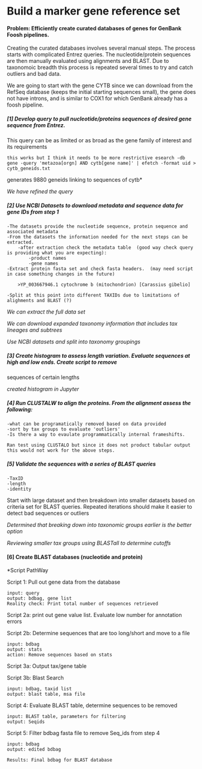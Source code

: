 # Build a marker gene reference set

#### Problem: Efficiently create curated databases of genes for GenBank Foosh pipelines. 

Creating the curated databases involves several manual steps.  The process starts with complicated Entrez queries.  The nucleotide/protein sequences are then manually evaluated using alignments and BLAST. Due to taxonomoic breadth this process is repeated several times to try and catch outliers and bad data. 

We are going to start with the gene CYTB since we can download from the RefSeq database (keeps the initial starting sequences small), the gene does not have introns, and is similar to COX1 for which GenBank already has a foosh pipeline. 

##### [1] Develop query to pull nucleotide/proteins sequences of desired gene sequence from Entrez. 
This query can be as limited or as broad as the gene family of interest and its requirements 

`this works but I think it needs to be more restrictive esearch -db gene -query 'metazoa[orgn] AND cytb[gene name]' | efetch -format uid > cytb_geneids.txt`

generates 9880 geneids linking to sequences of cytb*

*We have refined the query*

##### [2] Use NCBI Datasets to download metadata and sequence data for gene IDs from step 1

	-The datasets provide the nucleotide sequence, protein sequence and associated metadata
	-From the datasets the information needed for the next steps can be extracted.
		-after extraction check the metadata table  (good way check query is providing what you are expecting):
			-product names
			-gene names
	-Extract protein fasta set and check fasta headers.  (may need script in case something changes in the future)
	
		>YP_003667946.1 cytochrome b (mitochondrion) [Carassius gibelio]
	
	-Split at this point into different TAXIDs due to limitations of alighments and BLAST (?) 
	
*We can extract the full data set*

*We can download expanded taxonomy information that includes tax lineages and subtrees*

*Use NCBI datasets and split into taxonomy groupings*
		
	
##### [3] Create histogram to assess length variation. Evaluate sequences at high and low ends. Create script to remove
sequences of certain lengths

*created histogram in Jupyter* 

##### [4] Run CLUSTALW to align the proteins.  From the alignment assess the following:
	
	-what can be programatically removed based on data provided
	-sort by tax groups to evaluate 'outliers'
	-Is there a way to evaulate programmatically internal frameshifts. 
	
	Ran test using CLUSTALO but since it does not product tabular output this would not work for the above steps.


##### [5] Validate the sequences with a series of BLAST queries

	-TaxID
	-length
	-identity
	
Start with large dataset and then breakdown into smaller datasets based on criteria set for BLAST queries.
Repeated iterations should make it easier to detect bad sequences or outliers

*Determined that breaking down into taxonomic groups earlier is the better option*

*Reviewing smaller tax groups using BLASTall to determine cutoffs*

#### [6] Create BLAST databases (nucleotide and protein)

*Script PathWay

Script 1: Pull out gene data  from the database

	input: query
	output: bdbag, gene list
	Reality check: Print total number of sequences retrieved

Script 2a: print out gene value list. Evaluate low number for annotation errors

Script 2b: Determine sequences that are too long/short and move to a file

	input: bdbag
	output: stats
	action: Remove sequences based on stats
	
Script 3a: Output tax/gene table 

Script 3b: Blast Search

	input: bdbag, taxid list
	output: blast table, msa file
	
Script 4: Evaluate BLAST table, determine sequences to be removed

	input: BLAST table, parameters for filtering
	output: Seqids
	
Script 5: Filter bdbag fasta file to remove Seq_ids from step 4

	input: bdbag
	output: edited bdbag
	
	Results: Final bdbag for BLAST database
	

	
	
